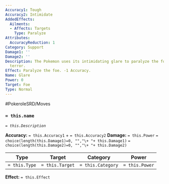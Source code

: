 ```yaml
---
Accuracy1: Tough
Accuracy2: Intimidate
AddedEffects:
  Ailments:
  - Affects: Targets
    Type: Paralyze
Attributes:
  AccuracyReduction: 1
Category: Support
Damage1: ''
Damage2: ''
Description: The Pokemon uses its intimidating glare to paralyze the foe with sheer
  terror.
Effect: Paralyze the foe. -1 Accuracy.
Name: Glare
Power: 0
Target: Foe
Type: Normal
---
```


#PokeroleSRD/Moves

### `= this.name` 
*`= this.Description`*

**Accuracy:** `= this.Accuracy1` + `= this.Accuracy2`
**Damage:** `= this.Power` `= choice(length(this.Damage1)=0, "","\+ "+ this.Damage1)` `= choice(length(this.Damage2)=0, "","\+ "+ this.Damage2)`

| Type          | Target          | Category          | Power          |
| ------------- | --------------- | ----------------  | -------------- |
| `= this.Type` | `= this.Target` | `= this.Category` | `= this.Power` | 

**Effect:** `= this.Effect`